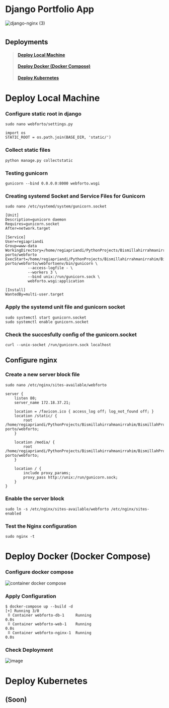 # Django Portfolio App

![django-nginx (3)](https://user-images.githubusercontent.com/69528812/224524889-8b40a446-487c-4e78-ba01-1e8cf2aa5b66.jpg)

#

## Deployments
> #### [Deploy Local Machine](#deploy-local-machine-1)
> #### [Deploy Docker (Docker Compose)](#deploy-docker-docker-compose-1)
> #### [Deploy Kubernetes](#deploy-kubernetes-1)

#

# Deploy Local Machine
### Configure static root in django

```
sudo nano webforto/settings.py
```

```
import os
STATIC_ROOT = os.path.join(BASE_DIR, 'static/')
```

### Collect static files

```
python manage.py collectstatic
```

### Testing gunicorn

```
gunicorn --bind 0.0.0.0:8000 webforto.wsgi
```

### Creating systemd Socket and Service Files for Gunicorn

```
sudo nano /etc/systemd/system/gunicorn.socket
```

```
[Unit]
Description=gunicorn daemon
Requires=gunicorn.socket
After=network.target

[Service]
User=regiapriandi
Group=www-data
WorkingDirectory=/home/regiapriandi/PythonProjects/Bismillahirrahmanirrahim/BismillahProject/web-porto/webforto
ExecStart=/home/regiapriandi/PythonProjects/Bismillahirrahmanirrahim/BismillahProject/web-porto/webforto/webfortoenv/bin/gunicorn \
          --access-logfile - \
          --workers 3 \
          --bind unix:/run/gunicorn.sock \
          webforto.wsgi:application

[Install]
WantedBy=multi-user.target
```

### Apply the systemd unit file and gunicorn socket

```
sudo systemctl start gunicorn.socket
sudo systemctl enable gunicorn.socket
```

### Check the succesfully config of the gunicorn.socket

```
curl --unix-socket /run/gunicorn.sock localhost
```

## Configure nginx

### Create a new server block file

```
sudo nano /etc/nginx/sites-available/webforto
```

```
server {
    listen 80;
    server_name 172.18.37.21;

    location = /favicon.ico { access_log off; log_not_found off; }
    location /static/ {
        root /home/regiapriandi/PythonProjects/Bismillahirrahmanirrahim/BismillahProject/web-porto/webforto;
    }

    location /media/ {
        root /home/regiapriandi/PythonProjects/Bismillahirrahmanirrahim/BismillahProject/web-porto/webforto;
    }

    location / {
        include proxy_params;
        proxy_pass http://unix:/run/gunicorn.sock;
    }
}
```

### Enable the server block

```
sudo ln -s /etc/nginx/sites-available/webforto /etc/nginx/sites-enabled
```

### Test the Nginx configuration

```
sudo nginx -t
```

#

# Deploy Docker (Docker Compose)

### Configure docker compose

![container docker compose](https://user-images.githubusercontent.com/69528812/224495726-e9421919-fdf0-4ab2-b887-746d26a4bcc8.jpg)

### Apply Configuration

```
$ docker-compose up --build -d
[+] Running 3/0
 ⠿ Container webforto-db-1     Running                                                                                                0.0s
 ⠿ Container webforto-web-1    Running                                                                                                0.0s
 ⠿ Container webforto-nginx-1  Running                                                                                                0.0s
```

### Check Deployment
![image](https://user-images.githubusercontent.com/69528812/224495967-1dba4920-ad0b-467f-8474-ba90c29989b8.png)

#

# Deploy Kubernetes

## (Soon)
